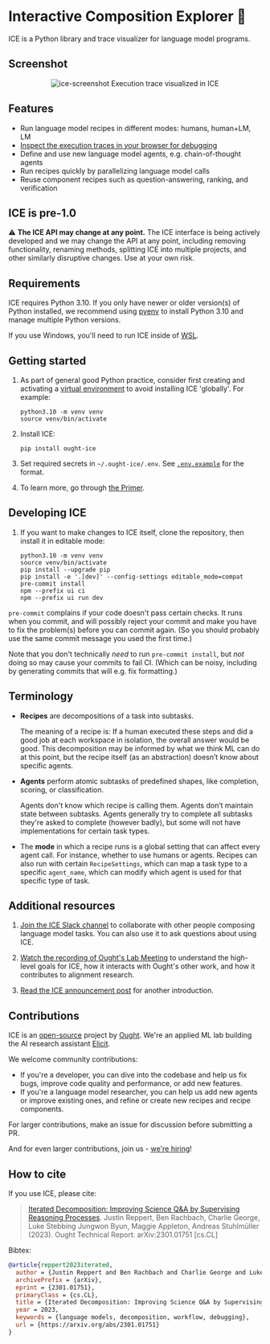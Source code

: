 # Interactive Composition Explorer 🧊

ICE is a Python library and trace visualizer for language model programs.

## Screenshot

<p align="center">
  <img alt="ice-screenshot" src="https://user-images.githubusercontent.com/382515/192681645-6ed87072-2dc6-4982-92d1-8de209bc3ef6.png" />
  Execution trace visualized in ICE
</p>

## Features

- Run language model recipes in different modes: humans, human+LM, LM
- [Inspect the execution traces in your browser for debugging](https://github.com/oughtinc/ice/wiki/ICE-UI-guide)
- Define and use new language model agents, e.g. chain-of-thought agents
- Run recipes quickly by parallelizing language model calls
- Reuse component recipes such as question-answering, ranking, and verification

## ICE is pre-1.0

:warning: **The ICE API may change at any point.** The ICE interface is being actively developed and we may change the API at any point, including removing functionality, renaming methods, splitting ICE into multiple projects, and other similarly disruptive changes. Use at your own risk.

## Requirements

ICE requires Python 3.10. If you only have newer or older version(s) of Python installed, we recommend using [pyenv](https://github.com/pyenv/pyenv) to install Python 3.10 and manage multiple Python versions.

If you use Windows, you'll need to run ICE inside of [WSL](https://learn.microsoft.com/en-us/windows/wsl/install).

## Getting started

1. As part of general good Python practice, consider first creating and activating a [virtual environment](https://docs.python.org/3/library/venv.html) to avoid installing ICE 'globally'. For example:

   ```shell
   python3.10 -m venv venv
   source venv/bin/activate
   ```

1. Install ICE:

   ```shell
   pip install ought-ice
   ```

1. Set required secrets in `~/.ought-ice/.env`. See [`.env.example`](https://github.com/oughtinc/ice/blob/main/.env.example) for the format.

1. To learn more, go through [the Primer](https://primer.ought.org/).

## Developing ICE

1. If you want to make changes to ICE itself, clone the repository, then install it in editable mode:

   ```shell
   python3.10 -m venv venv
   source venv/bin/activate
   pip install --upgrade pip
   pip install -e '.[dev]' --config-settings editable_mode=compat
   pre-commit install
   npm --prefix ui ci
   npm --prefix ui run dev
   ```

`pre-commit` complains if your code doesn't pass certain checks. It runs when you commit, and will possibly reject your commit and make you have to fix the problem(s) before you can commit again. (So you should probably use the same commit message you used the first time.)

Note that you don't technically _need_ to run `pre-commit install`, but _not_ doing so may cause your commits to fail CI. (Which can be noisy, including by generating commits that will e.g. fix formatting.)

## Terminology

- **Recipes** are decompositions of a task into subtasks.

  The meaning of a recipe is: If a human executed these steps and did a good job at each workspace in isolation, the overall answer would be good. This decomposition may be informed by what we think ML can do at this point, but the recipe itself (as an abstraction) doesn’t know about specific agents.

- **Agents** perform atomic subtasks of predefined shapes, like completion, scoring, or classification.

  Agents don't know which recipe is calling them. Agents don’t maintain state between subtasks. Agents generally try to complete all subtasks they're asked to complete (however badly), but some will not have implementations for certain task types.

- The **mode** in which a recipe runs is a global setting that can affect every agent call. For instance, whether to use humans or agents. Recipes can also run with certain `RecipeSettings`, which can map a task type to a specific `agent_name`, which can modify which agent is used for that specific type of task.

## Additional resources

1. [Join the ICE Slack channel](https://join.slack.com/t/ice-1mh7029/shared_invite/zt-1h8118i28-tPDSulG8C~4dr5ZdAky1gg) to collaborate with other people composing language model tasks. You can also use it to ask questions about using ICE.

2. [Watch the recording of Ought's Lab Meeting](https://www.youtube.com/watch?v=cZqq4muY5_w) to understand the high-level goals for ICE, how it interacts with Ought's other work, and how it contributes to alignment research.

3. [Read the ICE announcement post](https://ought.org/updates/2022-10-06-ice-primer) for another introduction.

## Contributions

ICE is an [open-source](https://github.com/oughtinc/ice/blob/main/LICENSE.md) project by [Ought](https://ought.org/). We're an applied ML lab building the AI research assistant [Elicit](https://elicit.org/).

We welcome community contributions:

- If you're a developer, you can dive into the codebase and help us fix bugs, improve code quality and performance, or add new features.
- If you're a language model researcher, you can help us add new agents or improve existing ones, and refine or create new recipes and recipe components.

For larger contributions, make an issue for discussion before submitting a PR.

And for even larger contributions, join us - [we're hiring](https://ought.org/careers)!

## How to cite

If you use ICE, please cite:

> [Iterated Decomposition: Improving Science Q&A by Supervising Reasoning Processes](https://arxiv.org/abs/2301.01751). Justin Reppert, Ben Rachbach, Charlie George, Luke Stebbing Jungwon Byun, Maggie Appleton, Andreas Stuhlmüller (2023). Ought Technical Report. arXiv:2301.01751 [cs.CL]

Bibtex:

```bibtex
@article{reppert2023iterated,
  author = {Justin Reppert and Ben Rachbach and Charlie George and Luke Stebbing and Jungwon Byun and Maggie Appleton and Andreas Stuhlm\"{u}ller},
  archivePrefix = {arXiv},
  eprint = {2301.01751},
  primaryClass = {cs.CL},
  title = {Iterated Decomposition: Improving Science Q&A by Supervising Reasoning Processes},
  year = 2023,
  keywords = {language models, decomposition, workflow, debugging},
  url = {https://arxiv.org/abs/2301.01751}
}
```
